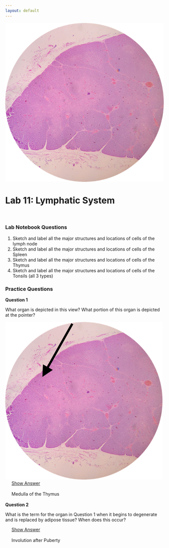```yaml
---
layout: default
---
```


![Splash_IMAGE](./assets/images/splashImage_thymus.png)
# Lab 11: Lymphatic System

<br>

### Lab Notebook Questions

1.  Sketch and label all the major structures and locations of cells of the lymph node
2.	Sketch and label all the major structures and locations of cells of the Spleen
3.	Sketch and label all the major structures and locations of cells of the Thymus
4.	Sketch and label all the major structures and locations of cells of the Tonsils (all 3 types) 


<a id="jump-to-practice-questions" class="jump-to-section"> </a>
### Practice Questions

<div class="card">
  <div class="card-header">
    <strong>Question 1</strong>
  </div>
  <div class="card-body">
    <p class="card-text">What organ is depicted in this view? What portion of this organ is depicted at the pointer?</p>
    <img src="./assets/images/splashImage_thymus_pointer.png" width="500">
    <div style="margin-left: 20px;">
    <a class="btn btn-primary" role="button" data-toggle="collapse" href="#collapseExample01" aria-expanded="false" aria-controls="collapseExample">Show Answer</a>
    <div class="collapse" id="collapseExample01">
      <br>
        <div class="well">
          Medulla of the Thymus
        </div>
    </div>
  </div>  
</div>
<br>
<div class="card">
  <div class="card-header">
    <strong>Question 2</strong>
  </div>
  <div class="card-body">
    <p class="card-text">What is the term for the organ in Question 1 when it begins to degenerate and is replaced by adipose tissue?  When does this occur?</p>
    <div style="margin-left: 20px;">
    <a class="btn btn-primary" role="button" data-toggle="collapse" href="#collapseExample02" aria-expanded="false" aria-controls="collapseExample"> Show Answer</a>
    <div class="collapse" id="collapseExample02">
      <br>
        <div class="well">
          Involution after Puberty
        </div>
    </div>
  </div>  
</div>
<br>

